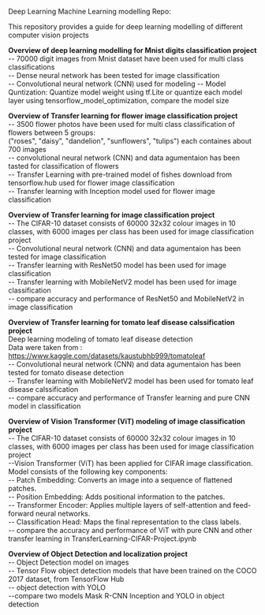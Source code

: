 Deep Learning Machine Learning modelling Repo:  

This repository provides a guide for deep learning modelling of different computer vision projects  

**Overview of deep learning modelling for Mnist digits classification project**    
-- 70000 digit images from Mnist dataset have been used for multi class classifications  
-- Dense neural network has been tested for image classification     
-- Convolutional neural network (CNN) used for modeling
-- Model Quntization: Quantize model weight using tf.Lite or quantize each model layer using tensorflow_model_optimization, compare the model size  
     

**Overview of Transfer learning for flower image classification project**    
-- 3500 flower photos have been used for multi class classification of flowers between 5 groups:  
 ("roses", "daisy", "dandelion", "sunflowers", "tulips") each containes about 700 images  
-- convolutional neural network (CNN) and data agumentaion has been tasted for classification of flowers  
-- Transfer Learning with pre-trained model of fishes download from tensorflow.hub used for flower image classification  
-- Transfer learning with Inception model used for flower image classification  

**Overview of Transfer learning for image classification project**    
-- The CIFAR-10 dataset consists of 60000 32x32 colour images in 10 classes, with 6000 images per class has been used for image classification project  
-- Convolutional neural network (CNN) and data agumentaion has been tested for image classification    
-- Transfer learning with ResNet50 model has been used for image classification    
-- Transfer learning with MobileNetV2 model has been used for image classification    
-- compare accuracy and performance of ResNet50 and MobileNetV2 in image classification  

**Overview of Transfer learning for tomato leaf disease calssification project**   
Deep learning modeling of tomato leaf disease detection  
Data were taken from : https://www.kaggle.com/datasets/kaustubhb999/tomatoleaf  
-- Convolutional neural network (CNN) and data agumentaion has been tested for tomato disease detection  
--  Transfer learning with MobileNetV2 model has been used for tomato leaf disease calssification   
-- compare accuracy and performance of Transfer learning and pure CNN model in classification  

**Overview of Vision Transformer (ViT) modeling of image classification project**   
-- The CIFAR-10 dataset consists of 60000 32x32 colour images in 10 classes, with 6000 images per class has been used for image classification project    
--Vision Transformer (ViT) has been applied for CIFAR image classification. Model consists of the following key components:  
-- Patch Embedding: Converts an image into a sequence of flattened patches.  
-- Position Embedding: Adds positional information to the patches.  
-- Transformer Encoder: Applies multiple layers of self-attention and feed-forward neural networks.  
-- Classification Head: Maps the final representation to the class labels.  
-- compare the accuracy and performance of ViT with pure CNN and other transfer learning in TransferLearning-CIFAR-Project.ipynb 


**Overview of Object Detection and localization project**     
-- Object Detection model on images  
-- Tensor Flow object detection models that have been trained on the COCO 2017 dataset, from TensorFlow Hub   
-- object detection with YOLO  
--compare two models Mask R-CNN Inception and YOLO in object detection  

